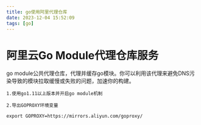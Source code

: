 ```yaml
---
title: go使用阿里代理仓库
date: 2023-12-04 15:52:09
tags: [go]
---
```

# 阿里云Go Module代理仓库服务

go module公共代理仓库，代理并缓存go模块。你可以利用该代理来避免DNS污染导致的模块拉取缓慢或失败的问题，加速你的构建。

<!--more-->
```
1.使用go1.11以上版本并开启go module机制

2.导出GOPROXY环境变量

export GOPROXY=https://mirrors.aliyun.com/goproxy/
```